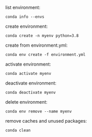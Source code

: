 list environment:
```
conda info --envs
```

create environment:
```
conda create -n myenv python=3.8
```

create from environment.yml:
```
conda env create -f environment.yml 
```

activate environment:
```
conda activate myenv
```

deactivate environment:
```
conda deactivate myenv
```

delete environment:
```
conda env remove --name myenv
```

remove caches and unused packages:
```
conda clean
```
